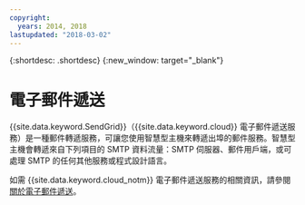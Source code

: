```yaml
---
copyright:
  years: 2014, 2018
lastupdated: "2018-03-02"
---
```


{:shortdesc: .shortdesc}
{:new_window: target="_blank"}

# 電子郵件遞送

{{site.data.keyword.SendGrid}}（{{site.data.keyword.cloud}} 電子郵件遞送服務）是一種郵件轉遞服務，可讓您使用智慧型主機來轉遞出埠的郵件服務。智慧型主機會轉遞來自下列項目的 SMTP 資料流量：SMTP 伺服器、郵件用戶端，或可處理 SMTP 的任何其他服務或程式設計語言。 

如需 {{site.data.keyword.cloud_notm}} 電子郵件遞送服務的相關資訊，請參閱[關於電子郵件遞送](/docs/infrastructure/email-delivery/index.html)。
